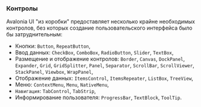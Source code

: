 ﻿### Контролы

Avalonia UI "из коробки" предоставляет несколько крайне необходимых контролов, без которых создание пользовательского интерфейса было бы затруднительным:

* Кнопки: `Button`, `RepeatButton`,
* Ввод данных: `CheckBox`, `ComboBox`, `RadioButton`, `Slider`, `TextBox`,
* Размещение и отображение контролов: `Border`, `Canvas`, `DockPanel`, `Expander`, `Grid`, `GridSplitter`, `Panel`, `Separator`, `ScrollBar`, `ScrollViewer`, `StackPanel`, `Viewbox`, `WrapPanel`,
* Отображение данных: `ItemsControl`, `ItemsRepeater`, `ListBox`, `TreeView`,
* Меню: `ContextMenu`, `Menu`, `NativeMenu`,
* `Навигация`: `TabControl`, `TabStrip`,
* Информирование пользователя: `ProgressBar`, `TextBlock`, `ToolTip`.
